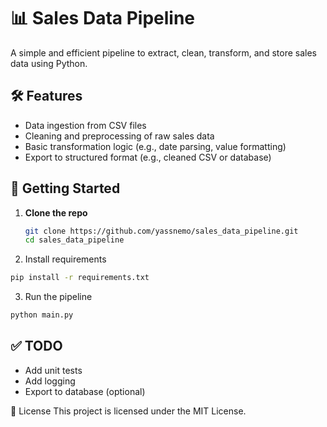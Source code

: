 # 📊 Sales Data Pipeline

A simple and efficient pipeline to extract, clean, transform, and store sales data using Python.

## 🛠 Features

- Data ingestion from CSV files  
- Cleaning and preprocessing of raw sales data  
- Basic transformation logic (e.g., date parsing, value formatting)  
- Export to structured format (e.g., cleaned CSV or database)


## 🚀 Getting Started

1. **Clone the repo**
   ```bash
   git clone https://github.com/yassnemo/sales_data_pipeline.git
   cd sales_data_pipeline
   ```

2. Install requirements

  ```bash
  pip install -r requirements.txt
  ```
3. Run the pipeline

  ```bash 
  python main.py
  ```

## ✅ TODO

- Add unit tests
- Add logging
- Export to database (optional)

📄 License
This project is licensed under the MIT License.
